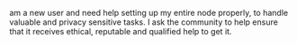  am a new user and need help setting up my entire node properly, to handle valuable and privacy sensitive tasks. I ask the community to help ensure that it receives ethical, reputable and qualified help to get it.
